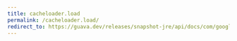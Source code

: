```yaml
---
title: cacheloader.load
permalink: /cacheloader.load/
redirect_to: https://guava.dev/releases/snapshot-jre/api/docs/com/google/common/cache/CacheLoader.html#load-K-
---
```

